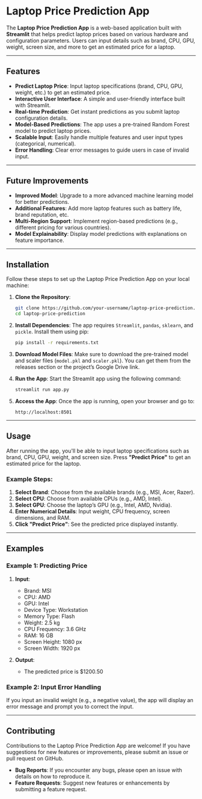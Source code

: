 # Laptop Price Prediction App

The **Laptop Price Prediction App** is a web-based application built with **Streamlit** that helps predict laptop prices based on various hardware and configuration parameters. Users can input details such as brand, CPU, GPU, weight, screen size, and more to get an estimated price for a laptop.

---

## Features

- **Predict Laptop Price**: Input laptop specifications (brand, CPU, GPU, weight, etc.) to get an estimated price.
- **Interactive User Interface**: A simple and user-friendly interface built with Streamlit.
- **Real-time Prediction**: Get instant predictions as you submit laptop configuration details.
- **Model-Based Predictions**: The app uses a pre-trained Random Forest model to predict laptop prices.
- **Scalable Input**: Easily handle multiple features and user input types (categorical, numerical).
- **Error Handling**: Clear error messages to guide users in case of invalid input.

---

## Future Improvements

- **Improved Model**: Upgrade to a more advanced machine learning model for better predictions.
- **Additional Features**: Add more laptop features such as battery life, brand reputation, etc.
- **Multi-Region Support**: Implement region-based predictions (e.g., different pricing for various countries).
- **Model Explainability**: Display model predictions with explanations on feature importance.

---

## Installation

Follow these steps to set up the Laptop Price Prediction App on your local machine:

1. **Clone the Repository**:

   ```bash
   git clone https://github.com/your-username/laptop-price-prediction.git
   cd laptop-price-prediction
   ```

2. **Install Dependencies**:
   The app requires `Streamlit`, `pandas`, `sklearn`, and `pickle`. Install them using pip:

   ```bash
   pip install -r requirements.txt
   ```

3. **Download Model Files**:
   Make sure to download the pre-trained model and scaler files (`model.pkl` and `scaler.pkl`). You can get them from the releases section or the project’s Google Drive link.

4. **Run the App**:
   Start the Streamlit app using the following command:

   ```bash
   streamlit run app.py
   ```

5. **Access the App**:
   Once the app is running, open your browser and go to:
   ```
   http://localhost:8501
   ```

---

## Usage

After running the app, you'll be able to input laptop specifications such as brand, CPU, GPU, weight, and screen size. Press **"Predict Price"** to get an estimated price for the laptop.

### Example Steps:

1. **Select Brand**: Choose from the available brands (e.g., MSI, Acer, Razer).
2. **Select CPU**: Choose from available CPUs (e.g., AMD, Intel).
3. **Select GPU**: Choose the laptop’s GPU (e.g., Intel, AMD, Nvidia).
4. **Enter Numerical Details**: Input weight, CPU frequency, screen dimensions, and RAM.
5. **Click "Predict Price"**: See the predicted price displayed instantly.

---

## Examples

### Example 1: Predicting Price

1. **Input**:

   - Brand: MSI
   - CPU: AMD
   - GPU: Intel
   - Device Type: Workstation
   - Memory Type: Flash
   - Weight: 2.5 kg
   - CPU Frequency: 3.6 GHz
   - RAM: 16 GB
   - Screen Height: 1080 px
   - Screen Width: 1920 px

2. **Output**:
   - The predicted price is $1200.50

### Example 2: Input Error Handling

If you input an invalid weight (e.g., a negative value), the app will display an error message and prompt you to correct the input.

---

## Contributing

Contributions to the Laptop Price Prediction App are welcome! If you have suggestions for new features or improvements, please submit an issue or pull request on GitHub.

- **Bug Reports**: If you encounter any bugs, please open an issue with details on how to reproduce it.
- **Feature Requests**: Suggest new features or enhancements by submitting a feature request.
